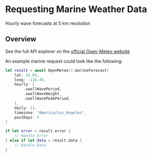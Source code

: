 # Requesting Marine Weather Data

Hourly wave forecasts at 5 km resolution

## Overview

See the full API explorer on the [official Open-Meteo website](https://open-meteo.com/en/docs/marine-weather-api) 

An example marine request could look like the following:
```swift
let result = await OpenMeteo().marineForecast(
    lat: 34.03,
    long: -118.49,
    hourly: [
        .swellWavePeriod,
        .swellWaveHeight,
        .swellWavePeakPeriod,
    ],
    daily: [],
    timezone: "America/Los_Angeles",
    pastDays: 5
)

if let error = result.error {
    // Handle Error
} else if let data = result.data {
    // Handle Data
}
```

